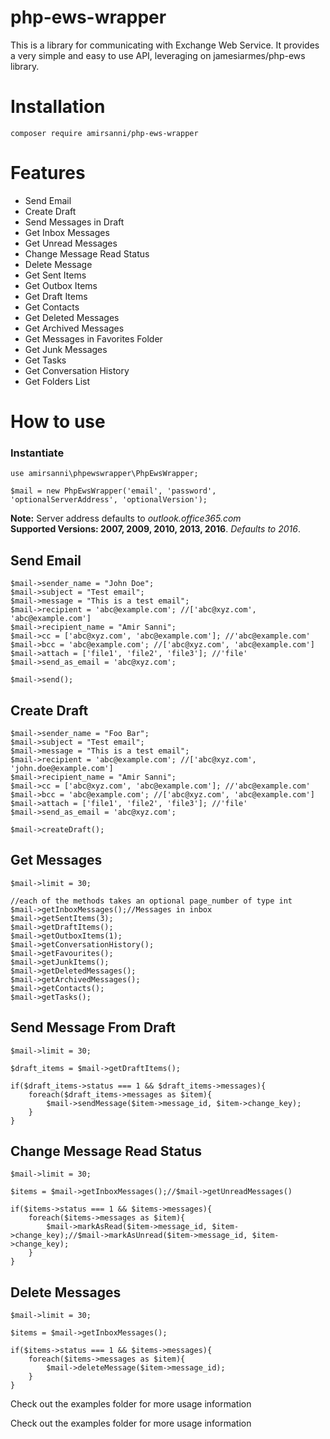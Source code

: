 # php-ews-wrapper
This is a library for communicating with Exchange Web Service. It provides a very simple and easy to use API,
leveraging on jamesiarmes/php-ews library. 


# Installation
```
composer require amirsanni/php-ews-wrapper
```


# Features
* Send Email
* Create Draft
* Send Messages in Draft
* Get Inbox Messages
* Get Unread Messages
* Change Message Read Status
* Delete Message
* Get Sent Items
* Get Outbox Items
* Get Draft Items
* Get Contacts
* Get Deleted Messages
* Get Archived Messages
* Get Messages in Favorites Folder
* Get Junk Messages
* Get Tasks
* Get Conversation History
* Get Folders List


# How to use
### Instantiate

```
use amirsanni\phpewswrapper\PhpEwsWrapper;

$mail = new PhpEwsWrapper('email', 'password', 'optionalServerAddress', 'optionalVersion');
```

**Note:** Server address defaults to _outlook.office365.com_  
**Supported Versions: 2007, 2009, 2010, 2013, 2016**. _Defaults to 2016_.



## Send Email
```
$mail->sender_name = "John Doe";
$mail->subject = "Test email";
$mail->message = "This is a test email";
$mail->recipient = 'abc@example.com'; //['abc@xyz.com', 'abc@example.com']
$mail->recipient_name = "Amir Sanni";
$mail->cc = ['abc@xyz.com', 'abc@example.com']; //'abc@example.com'
$mail->bcc = 'abc@example.com'; //['abc@xyz.com', 'abc@example.com']
$mail->attach = ['file1', 'file2', 'file3']; //'file'
$mail->send_as_email = 'abc@xyz.com';

$mail->send();  
```



## Create Draft
```
$mail->sender_name = "Foo Bar";
$mail->subject = "Test email";
$mail->message = "This is a test email";
$mail->recipient = 'abc@example.com'; //['abc@xyz.com', 'john.doe@example.com']
$mail->recipient_name = "Amir Sanni";
$mail->cc = ['abc@xyz.com', 'abc@example.com']; //'abc@example.com'
$mail->bcc = 'abc@example.com'; //['abc@xyz.com', 'abc@example.com']
$mail->attach = ['file1', 'file2', 'file3']; //'file'
$mail->send_as_email = 'abc@xyz.com';

$mail->createDraft();  
```



## Get Messages
```
$mail->limit = 30;

//each of the methods takes an optional page_number of type int
$mail->getInboxMessages();//Messages in inbox
$mail->getSentItems(3);
$mail->getDraftItems();
$mail->getOutboxItems(1);
$mail->getConversationHistory();
$mail->getFavourites();
$mail->getJunkItems();
$mail->getDeletedMessages();
$mail->getArchivedMessages();
$mail->getContacts();
$mail->getTasks();  
```


## Send Message From Draft
```
$mail->limit = 30;

$draft_items = $mail->getDraftItems();

if($draft_items->status === 1 && $draft_items->messages){
    foreach($draft_items->messages as $item){
        $mail->sendMessage($item->message_id, $item->change_key);
    }
}

```


## Change Message Read Status
```
$mail->limit = 30;

$items = $mail->getInboxMessages();//$mail->getUnreadMessages()

if($items->status === 1 && $items->messages){
    foreach($items->messages as $item){
        $mail->markAsRead($item->message_id, $item->change_key);//$mail->markAsUnread($item->message_id, $item->change_key);
    }
}

```


## Delete Messages
```
$mail->limit = 30;

$items = $mail->getInboxMessages();

if($items->status === 1 && $items->messages){
    foreach($items->messages as $item){
        $mail->deleteMessage($item->message_id);
    }
}

```

Check out the examples folder for more usage information  

Check out the examples folder for more usage information  